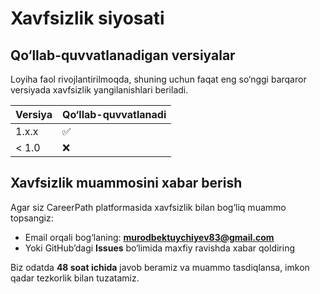 # Xavfsizlik siyosati

## Qo‘llab-quvvatlanadigan versiyalar

Loyiha faol rivojlantirilmoqda, shuning uchun faqat eng so‘nggi barqaror versiyada xavfsizlik yangilanishlari beriladi.

| Versiya | Qo‘llab-quvvatlanadi |
| ------- | -------------------- |
| 1.x.x   | ✅                   |
| < 1.0   | ❌                   |

## Xavfsizlik muammosini xabar berish

Agar siz CareerPath platformasida xavfsizlik bilan bog‘liq muammo topsangiz:

- Email orqali bog‘laning: **murodbektuychiyev83@gmail.com**  
- Yoki GitHub’dagi **Issues** bo‘limida maxfiy ravishda xabar qoldiring  

Biz odatda **48 soat ichida** javob beramiz va muammo tasdiqlansa, imkon qadar tezkorlik bilan tuzatamiz.  
